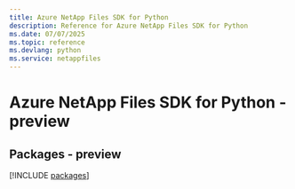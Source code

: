 ```yaml
---
title: Azure NetApp Files SDK for Python
description: Reference for Azure NetApp Files SDK for Python
ms.date: 07/07/2025
ms.topic: reference
ms.devlang: python
ms.service: netappfiles
---
```

# Azure NetApp Files SDK for Python - preview
## Packages - preview
[!INCLUDE [packages](netapp-files-index.md)]